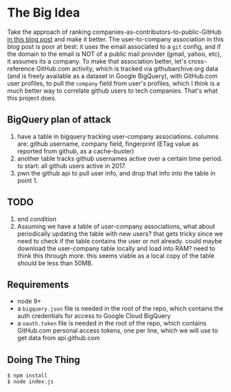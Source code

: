# The Big Idea

Take the approach of ranking companies-as-contributors-to-public-GitHub [in this blog post](https://medium.freecodecamp.org/the-top-contributors-to-github-2017-be98ab854e87) and make it better.
The user-to-company association in this blog post is poor at best: it uses the email associated to a `git` config, and if the domain to the email is NOT of a public mail provider (gmail, yahoo, etc), it assumes its a company.
To make that association better, let's cross-reference GitHub.com activity, which is tracked via githubarchive.org data (and is freely available as a dataset in Google BigQuery), with GitHub.com user profiles, to pull the `company` field from user's profiles, which I think is a much better way to correlate github users to tech companies. That's what this project does.

## BigQuery plan of attack

1. have a table in bigquery tracking user-company associations. columns are: github username, company field, fingerprint (ETag value as reported from github, as a cache-buster)
2. another table tracks github usernames active over a certain time period. to start: all github users active in 2017.
3. pwn the github api to pull user info, and drop that info into the table in point 1.

## TODO

1. end condition
2. Assuming we have a table of user-company associations, what about periodically updating the table with new users? that gets tricky since we need to check if the table contains the user or not already. could maybe download the user-company table locally and load into RAM? need to think this through more. this seems viable as a local copy of the table should be less than 50MB.

## Requirements

- node 9+
- a `bigquery.json` file is needed in the root of the repo, which contains the auth credentials for access to Google Cloud BigQuery
- a `oauth.token` file is needed in the root of the repo, which contains GitHub.com personal access tokens, one per line, which we will use to get data from api.github.com

## Doing The Thing

    $ npm install
    $ node index.js
